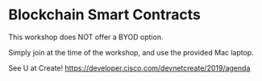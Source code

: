# Blockchain Smart Contracts

This workshop does NOT offer a BYOD option.

Simply join at the time of the workshop, and use the provided Mac laptop.

See U at Create!
https://developer.cisco.com/devnetcreate/2019/agenda
